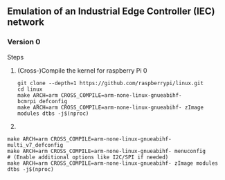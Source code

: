 ## Emulation of an Industrial Edge Controller (IEC) network

### Version 0
Steps

1. (Cross-)Compile the kernel for raspberry Pi 0 

    ```
    git clone --depth=1 https://github.com/raspberrypi/linux.git
    cd linux
    make ARCH=arm CROSS_COMPILE=arm-none-linux-gnueabihf- bcmrpi_defconfig
    make ARCH=arm CROSS_COMPILE=arm-none-linux-gnueabihf- zImage modules dtbs -j$(nproc)
    ```

2.  
```
make ARCH=arm CROSS_COMPILE=arm-none-linux-gnueabihf- multi_v7_defconfig
make ARCH=arm CROSS_COMPILE=arm-none-linux-gnueabihf- menuconfig
# (Enable additional options like I2C/SPI if needed)
make ARCH=arm CROSS_COMPILE=arm-none-linux-gnueabihf- zImage modules dtbs -j$(nproc)

```